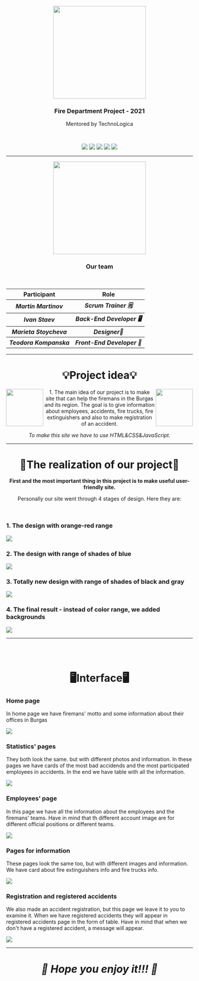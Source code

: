 <p align="center"><img src="https://i.imgur.com/3UqbtOf.png" align="center" width="250"></p>
<h3 align = "center">Fire Department Project - 2021</h3>
<p align = "center">Mentored by TechnoLogica</p>
<br>
 <p align = "center">
   <img src = "https://img.shields.io/github/languages/count/MVMartinov19/Fire-Department-Project?style=for-the-badge">
   <img src = "https://img.shields.io/github/contributors/MVMartinov19/Fire-Department-Project?style=for-the-badge">
   <img src = "https://img.shields.io/github/repo-size/MVMartinov19/Fire-Department-Project?style=for-the-badge">
   <img src = "https://img.shields.io/github/last-commit/MVMartinov19/Fire-Department-Project?style=for-the-badge">
   <img src = "https://img.shields.io/github/languages/top/MVMartinov19/Fire-Department-Project?style=for-the-badge">
  </p>
<hr>
<p align="center"><img src = "https://media.discordapp.net/attachments/812982861703413820/825315728357457950/venom-logo.png" width="250"></p>
<h3 align = "center">Our team</h3>
<br>
<table align="center">
  <tr>
    <th>Participant</th>
    <th>Role</th>
  </tr>
  <tr>
    <th><i>Martin Martinov</i></th>
    <th><i>Scrum Trainer 🗒</i></th>
  </tr>
  <tr>
    <th><i>Ivan Staev</i></th>
    <th><i>Back-End Developer 🖥</i></th>
  </tr>
  <tr>
    <th><i>Marieta Stoycheva</i></th>
    <th><i>Designer🌠</i></th>
  </tr>
  <tr>
    <th><i>Teodora Kompanska</i></th>
    <th><i>Front-End Developer 👀</i></th>
  </tr>
  
  
</table>

<hr>

<h1 align = "center">💡Project idea💡</h1>
<img src="https://i.imgur.com/qFqGcPA.png" align="right" width="100">
<img src="https://i.imgur.com/qFqGcPA.png" align="left" width="100">
<p align="center">1. The main idea of our project is to make site that can help the firemans in the Burgas and its region. The goal is to give information about employees, accidents, fire trucks, fire extinguishers and also to make registration of an accident. </p>

<p align="center"> <i> To make this site we have to use HTML&CSS&JavaScript. </i> </p>
<hr>

<h1 align="center"> 💫The realization of our project💫 </h1>

<p align="center"> <b> First and the most important thing in this project is to make useful user-friendly site. </b> </p>
<p align = "center">Personally our site went through 4 stages of design. Here they are:</p>
<br>
<h3>1. The design with orange-red range</h3>
<img src="https://i.imgur.com/Ss1N8M4.png">

<h3>2. The design with range of shades of blue</h3>
<img src="https://i.imgur.com/fc21DBk.png">

<h3>3. Totally new design with range of shades of black and gray</h3>
<img src = "https://i.imgur.com/AnajgMs.png">

<h3>4. The final result - instead of color range, we added backgrounds</h3>
<img src = "https://i.imgur.com/Ab7TNxi.png">

<hr>
<br><br>
<h1 align="center">🖥Interface🖥</h1>

<h3>Home page</h3>
<p> In home page we have firemans' motto and some information about their offices in Burgas</p>
<img src="https://i.imgur.com/Ab7TNxi.png">

<h3>Statistics' pages</h3>
<p>They both look the same. but with different photos and information. In these pages we have cards of the most bad accidends and the most participated employees in accidents. In the end we have table with all the information.</p>

<img src="https://i.imgur.com/KZoi8p5.png">

<h3>Employees' page</h3>
<p>In this page we have all the information about the employees and the firemans' teams. Have in mind that th different account image are for different official positions or different teams.</p>
<img src="https://i.imgur.com/wa6vAZR.png">

<h3>Pages for information</h3>
<p>These pages look the same too, but with different images and information. We have card about fire extinguishers info and fire trucks info. </p>
<img src="https://i.imgur.com/pUAJQ2w.png">

<h3>Registration and registered accidents</h3>
<p>We also made an accident registration, but this page we leave it to you to examine it. When we have registered accidents they will appear in registered accidents page in the form of table. Have in mind that when we don't have a registered accident, a message will appear.<p>
 <img src="https://i.imgur.com/VFVPKRJ.png">
 
 <hr>
 
 <h1 align = "center"><b><i>💫 Hope you enjoy it!!! 💫</i></b></h1>

